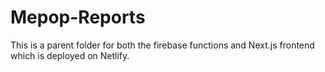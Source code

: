 # Mepop-Reports

This is a parent folder for both the firebase functions and Next.js frontend which is deployed on Netlify.
